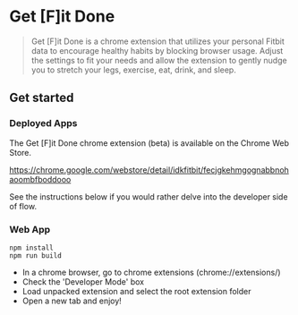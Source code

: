 # Get [F]it Done
> Get [F]it Done is a chrome extension that utilizes your personal Fitbit data to encourage healthy habits by blocking browser usage. Adjust the settings to fit your needs and allow the extension to gently nudge you to stretch your legs, exercise, eat, drink, and sleep.

## Get started

### Deployed Apps
The Get [F]it Done chrome extension (beta) is available on the Chrome Web Store.

https://chrome.google.com/webstore/detail/idkfitbit/fecjgkehmgognabbnohaoombfboddooo

See the instructions below if you would rather delve into the developer side of flow.

### Web App
```shell
npm install
npm run build
```
* In a chrome browser, go to chrome extensions (chrome://extensions/)
* Check the 'Developer Mode' box
* Load unpacked extension and select the root extension folder
* Open a new tab and enjoy!
